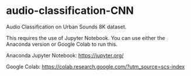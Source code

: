 # audio-classification-CNN
Audio Classification on Urban Sounds 8K dataset. 

This requires the use of Jupyter Notebook. You can use either the Anaconda version or Google Colab to run this.

Anaconda Jupyter Notebook: https://jupyter.org/

Google Colab: https://colab.research.google.com/?utm_source=scs-index

